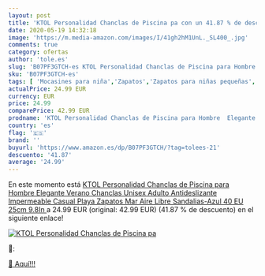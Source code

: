 ```yaml
---
layout: post
title: 'KTOL Personalidad Chanclas de Piscina pa con un 41.87 % de descuento'
date: 2020-05-19 14:32:18
image: 'https://m.media-amazon.com/images/I/41gh2hM1UnL._SL400_.jpg'
comments: true
category: ofertas
author: 'tole.es'
slug: 'B07PF3GTCH-es KTOL Personalidad Chanclas de Piscina para Hombre Elegante...'
sku: 'B07PF3GTCH-es'
tags: [ 'Mocasines para niña','Zapatos','Zapatos para niñas pequeñas','Zapatos y complementos','chanclas','zapatos', ]
actualPrice: 24.99 EUR
currency: EUR
price: 24.99
comparePrice: 42.99 EUR
prodname: 'KTOL Personalidad Chanclas de Piscina para Hombre  Elegante Verano Chanclas Unisex Adulto Antideslizante Impermeable Casual Playa Zapatos Mar Aire Libre Sandalias-Azul 40 EU 25cm 9.8In '
country: 'es'
flag: '🇪🇸'
brand: ''
buyurl: 'https://www.amazon.es/dp/B07PF3GTCH/?tag=tolees-21'
descuento: '41.87'
average: '24.99'
---
```


En este momento está [KTOL Personalidad Chanclas de Piscina para Hombre  Elegante Verano Chanclas Unisex Adulto Antideslizante Impermeable Casual Playa Zapatos Mar Aire Libre Sandalias-Azul 40 EU 25cm 9.8In ](https://www.amazon.es/dp/B07PF3GTCH/?tag=tolees-21) a 24.99 EUR (original: 42.99 EUR) (41.87 %  de descuento) en el siguiente enlace!

[![KTOL Personalidad Chanclas de Piscina pa](https://m.media-amazon.com/images/I/41gh2hM1UnL._SL400_.jpg)](https://www.amazon.es/dp/B07PF3GTCH/?tag=tolees-21)

🔎:


[🛒 Aquí!!!](https://www.amazon.es/dp/B07PF3GTCH/?tag=tolees-21)
